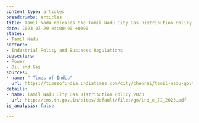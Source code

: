 ```yaml
---
content_type: articles
breadcrumbs: articles
title: Tamil Nadu releases the Tamil Nadu City Gas Distribution Policy 2023
date: 2023-03-29 04:00:00 +0000
states:
- Tamil Nadu
sectors:
- Industrial Policy and Business Regulations
subsectors:
- Power
- Oil and Gas
sources:
- name: " Times of India"
  url: https://timesofindia.indiatimes.com/city/chennai/tamil-nadu-govt-unveils-policy-for-natural-gas-supply-to-households/articleshow/98763931.cms
details:
- name: Tamil Nadu City Gas Distribution Policy 2023
  url: http://cms.tn.gov.in/sites/default/files/go/ind_e_72_2023.pdf
is_analysis: false

---
```

